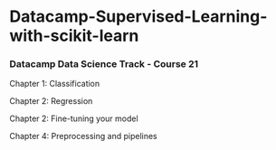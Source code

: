 # Datacamp-Supervised-Learning-with-scikit-learn

### Datacamp Data Science Track - Course 21

Chapter 1: Classification

Chapter 2: Regression

Chapter 2: Fine-tuning your model

Chapter 4: Preprocessing and pipelines

